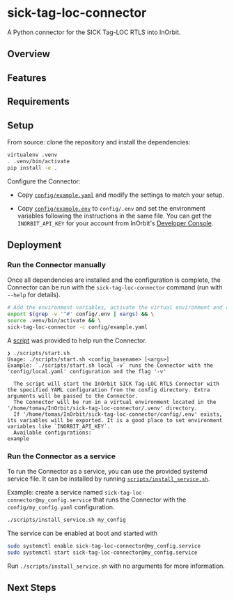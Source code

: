 # sick-tag-loc-connector
A Python connector for the SICK Tag-LOC RTLS into InOrbit.

## Overview

<!-- TODO -->

## Features

<!-- TODO -->

## Requirements

<!-- TODO -->

## Setup

<!-- TODO: Install from PyPi instructions

There are two ways for installing the connector Python package.

1. From PyPi: `pip install inorbit-instock-connector`

2. From source: clone the repository and install the dependencies: -->

From source: clone the repository and install the dependencies:

```bash
virtualenv .venv
. .venv/bin/activate
pip install -e .
```

Configure the Connector:

- Copy [`config/example.yaml`](config/example.yaml) and modify the settings to match your setup.

- Copy [`config/example.env`](config/example.env) to `config/.env` and set the environment variables following the instructions in the same
  file. You can get the `INORBIT_API_KEY` for your account from InOrbit's
  [Developer Console](https://developer.inorbit.ai/docs#configuring-environment-variables).

## Deployment

### Run the Connector manually

Once all dependencies are installed and the configuration is complete, the Connector can be run with the  `sick-tag-loc-connector` command (run with `--help` for details).

```bash
# Add the environment variables, activate the virtual environment and run the Connector
export $(grep -v '^#' config/.env | xargs) && \
source .venv/bin/activate && \
sick-tag-loc-connector -c config/example.yaml
```

A [script](scripts/start.sh) was provided to help run the Connector.

```
❯ ./scripts/start.sh 
Usage: ./scripts/start.sh <config_basename> [<args>]
Example: `./scripts/start.sh local -v` runs the Connector with the 'config/local.yaml' configuration and the flag '-v'

  The script will start the InOrbit SICK Tag-LOC RTLS Connector with the specified YAML configuration from the config directory. Extra arguments will be passed to the Connector.
  The Connector will be run in a virtual environment located in the '/home/tomas/InOrbit/sick-tag-loc-connector/.venv' directory.
  If '/home/tomas/InOrbit/sick-tag-loc-connector/config/.env' exists, its variables will be exported. It is a good place to set environment variables like `INORBIT_API_KEY`.
  Available configurations:
example
```

### Run the Connector as a service

To run the Connector as a service, you can use the provided systemd service file. It can be installed by running [`scripts/install_service.sh`](scripts/install_service.sh).

Example: create a service named `sick-tag-loc-connector@my_config.service` that runs the Connector with the `config/my_config.yaml` configuration.
```bash
./scripts/install_service.sh my_config
```

The service can be enabled at boot and started with

```bash
sudo systemctl enable sick-tag-loc-connector@my_config.service
sudo systemctl start sick-tag-loc-connector@my_config.service
```

Run `./scripts/install_service.sh` with no arguments for more information.

## Next Steps

<!-- TODO -->

